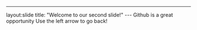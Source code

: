 --- 
layout:slide
 title: "Welcome to our second slide!" 
--- Github is a great opportunity 
 Use the left arrow to go back!
